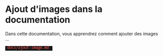 # Ajout d'images dans la documentation

Dans cette documentation, vous apprendrez comment ajouter des images ...

![Alt text](image.png)